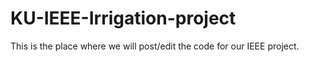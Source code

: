 # KU-IEEE-Irrigation-project
This is the place where we will post/edit the code for our IEEE project. 
